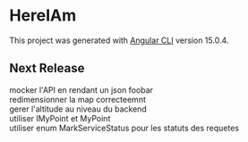# HereIAm

This project was generated with [Angular CLI](https://github.com/angular/angular-cli) version 15.0.4.
## Next Release
mocker l'API en rendant un json foobar  
redimensionner la map correcteemnt  
gerer l'altitude au niveau du backend  
utiliser IMyPoint et MyPoint  
utiliser enum MarkServiceStatus pour les statuts des requetes  

